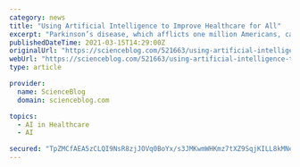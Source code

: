 ```yaml
---
category: news
title: "Using Artificial Intelligence to Improve Healthcare for All"
excerpt: "Parkinson’s disease, which afflicts one million Americans, causes both unwanted movements, such as hand tremors, as well as difficulty in initiating"
publishedDateTime: 2021-03-15T14:29:00Z
originalUrl: "https://scienceblog.com/521663/using-artificial-intelligence-to-improve-healthcare-for-all/"
webUrl: "https://scienceblog.com/521663/using-artificial-intelligence-to-improve-healthcare-for-all/"
type: article

provider:
  name: ScienceBlog
  domain: scienceblog.com

topics:
  - AI in Healthcare
  - AI

secured: "TpZMCfAEA5zCLQI9NsR8zjJOVq0BoYx/s3JMKwmWHKmz7tXZ9SqjKILL8kMNeTCFT9Oyd+1ehXVDCCRKo9/oPeTl4txP0e5ttZsEHCG9GWKOBRT+4aXHuddGjvJUNRw+OD6FCqHATWoGr1Y2E8QqTNAc4PC9AHQUn2gJ8PMS7RsLdog9May94+MpW0qW8dVLANjWE17+SEA2htUdPmT9WSiHT0K132dYFM4NXjrhEQ+1Dw1VAvx++L9hro92vYvhgcJ3Q/2Ie4ti88koJr50uhM/7iGw/9Mtbl0ve5SJjbMibdlyFakxrr1uQPhjnMXB98YkYhmta6Nvn7YEttbd9d4QTBX4SO5ImRogFzAS7bQ=;wuwpwoQ/a1W7V/w3lRB6Bw=="
---
```


